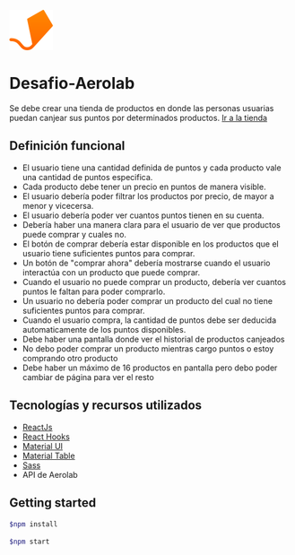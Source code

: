 ![GitHub Logo](https://github.com/LauVaca/Desafio-Aerolab/blob/main/desafio-aerolab/front/public/aerolab-logo.svg) 
# Desafio-Aerolab
Se debe crear una tienda de productos en donde las personas usuarias puedan canjear sus puntos por determinados productos.
[Ir a la tienda](http://lauchallenges.surge.sh/)

## Definición funcional

- El usuario tiene una cantidad definida de puntos y cada producto vale una cantidad de puntos especifica.
- Cada producto debe tener un precio en puntos de manera visible.
- El usuario debería poder filtrar los productos por precio, de mayor a menor y vicecersa.
- El usuario debería poder ver cuantos puntos tienen en su cuenta.
- Debería haber una manera clara para el usuario de ver que productos puede comprar y cuales no.
- El botón de comprar debería estar disponible en los productos que el usuario tiene suficientes puntos para comprar.
- Un botón de "comprar ahora" debería mostrarse cuando el usuario interactúa con un producto que puede comprar.
- Cuando el usuario no puede comprar un producto, debería ver cuantos puntos le faltan para poder comprarlo.
- Un usuario no debería poder comprar un producto del cual no tiene suficientes puntos para comprar.
- Cuando el usuario compra, la cantidad de puntos debe ser deducida automaticamente de los puntos disponibles.
- Debe haber una pantalla donde ver el historial de productos canjeados
- No debo poder comprar un producto mientras cargo puntos o estoy comprando otro producto
- Debe haber un máximo de 16 productos en pantalla pero debo poder cambiar de página para ver el resto

## Tecnologías y recursos utilizados
- [ReactJs](https://es.reactjs.org/)
- [React Hooks](https://es.reactjs.org/docs/hooks-intro.html)
- [Material UI](https://material-ui.com/)
- [Material Table](https://material-table.com/#/)
- [Sass](https://sass-lang.com/)
- API de Aerolab

## Getting started
```bash
$npm install
```
```bash
$npm start
```
